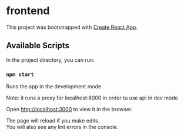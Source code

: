 # frontend

This project was bootstrapped with [Create React App](https://github.com/facebook/create-react-app).

## Available Scripts

In the project directory, you can run:

### `npm start`

Runs the app in the development mode.

Note: it runs a proxy for localhost:8000 in order tu use api in dev mode

Open [http://localhost:3000](http://localhost:3000) to view it in the browser.

The page will reload if you make edits.\
You will also see any lint errors in the console.


